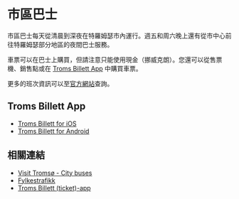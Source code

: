 # 市區巴士

市區巴士每天從清晨到深夜在特羅姆瑟市內運行。週五和周六晚上還有從市中心前往特羅姆瑟部分地區的夜間巴士服務。

車票可以在巴士上購買，但請注意只能使用現金（挪威克朗）。您還可以從售票機、銷售點或在 [Troms Billett App](https://fylkestrafikk.no/menu/tickets-and-fares/troms-billett-tickets-app/) 中購買車票。

更多的班次資訊可以至[官方網站](https://fylkestrafikk.no/)查詢。

## Troms Billett App

- [Troms Billett for iOS](https://apps.apple.com/no/app/tromsbillettny/id1451183907?l=nb)
- [Troms Billett for Android](https://play.google.com/store/apps/details?id=no.fylkestrafikk.tromsbillett)

## 相關連結

- [Visit Tromsø - City buses](https://www.visittromso.no/travel/getting-around)
- [Fylkestrafikk](https://fylkestrafikk.no/)
- [Troms Billett (ticket)-app](https://fylkestrafikk.no/menu/tickets-and-fares/troms-billett-tickets-app/)
